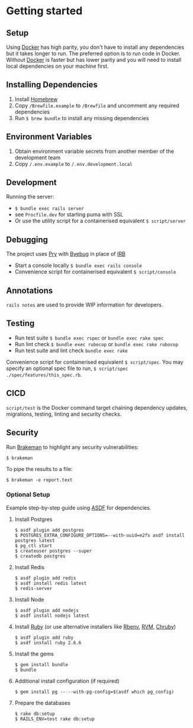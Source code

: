 # Getting started

## Setup

Using [Docker](https://docs.docker.com/docker-for-mac/install) has high parity, you don't have to install any dependencies but it takes longer to run. The preferred option is to run code in Docker.
Without [Docker](https://docs.docker.com/docker-for-mac/install) is faster but has lower parity and you will need to install local dependencies on your machine first.

## Installing Dependencies

1. Install [Homebrew](https://brew.sh)
1. Copy `/Brewfile.example` to `/Brewfile` and uncomment any required dependencies
1. Run `$ brew bundle` to install any missing dependencies

## Environment Variables

1. Obtain environment variable secrets from another member of the development team
1. Copy `/.env.example` to `/.env.development.local`

## Development

Running the server:

- `$ bundle exec rails server`
- see `Procfile.dev` for starting puma with SSL
- Or use the utility script for a containerised equivalent `$ script/server`


## Debugging

The project uses [Pry](https://github.com/pry/pry) with [Byebug](https://github.com/deivid-rodriguez/byebug) in place of [IRB](https://guides.rubyonrails.org/command_line.html#bin-rails-console)

- Start a console locally `$ bundle exec rails console`
- Convenience script for containerised equivalent `$ script/console`

## Annotations

`rails notes` are used to provide WIP information for developers.

## Testing

- Run test suite `$ bundle exec rspec` or `bundle exec rake spec`
- Run lint check `$ bundle exec rubocop` or `bundle exec rake rubocop`
- Run test suite and lint check `bundle exec rake`

Convenience script for containerised equivalent `$ script/spec`.
You may specify an optional spec file to run, `$ script/spec ./spec/features/this_spec.rb`.

## CICD

`script/test` is the Docker command target chaining dependency updates, migrations, testing, linting and security checks.


## Security

Run [Brakeman](https://brakemanscanner.org/) to highlight any security vulnerabilities:
```
$ brakeman
```

To pipe the results to a file:
```
$ brakeman -o report.text
```


### Optional Setup

Example step-by-step guide using [ASDF](https://asdf-vm.com) for dependencies.

1. Install Postgres
    ```
    $ asdf plugin add postgres
    $ POSTGRES_EXTRA_CONFIGURE_OPTIONS=--with-uuid=e2fs asdf install postgres latest
    $ pg_ctl start
    $ createuser postgres --super
    $ createdb postgres
    ```

1. Install Redis
    ```
    $ asdf plugin add redis
    $ asdf install redis latest
    $ redis-server
    ```

1. Install Node
    ```
    $ asdf plugin add nodejs
    $ asdf install nodejs latest
    ```

1. Install [Ruby](https://gds-way.cloudapps.digital/manuals/programming-languages/ruby.html#conventional-tooling) (or use alternative installers like [Rbenv](https://github.com/rbenv/rbenv), [RVM](https://github.com/rvm/rvm), [Chruby](https://github.com/postmodern/chruby))
    ```
    $ asdf plugin add ruby
    $ asdf install ruby 2.6.6
    ```

1. Install the gems
    ```
    $ gem install bundle
    $ bundle
    ```

1. Additional install configuration (if required)
    ```
    $ gem install pg -- --with-pg-config=$(asdf which pg_config)
    ```

1. Prepare the databases
    ```
    $ rake db:setup
    $ RAILS_ENV=test rake db:setup
    ```
